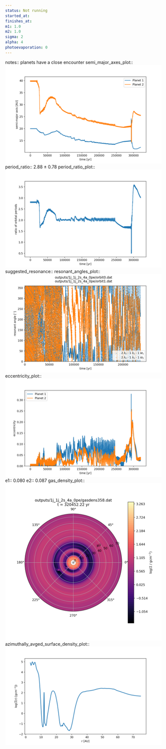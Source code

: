 ```yaml
---
status: Not running
started_at:
finishes_at:
m1: 1.0
m2: 1.0
sigma: 2
alpha: 4
photoevaporation: 0
---
```


notes:: planets have a close encounter
semi_major_axes_plot:: ![semi_major_axes_1j_1j_2s_4a_0pe.png](plots/semi_major_axes/semi_major_axes_1j_1j_2s_4a_0pe.png)
period_ratio:: 2.88 ± 0.78
period_ratio_plot:: ![period_ratio_1j_1j_2s_4a_0pe.png](plots/period_ratio/period_ratio_1j_1j_2s_4a_0pe.png)
suggested_resonance:: 
resonant_angles_plot:: ![resonant_angles_1j_1j_2s_4a_0pe.png](plots/resonant_angles/resonant_angles_1j_1j_2s_4a_0pe.png)
eccentricity_plot:: ![eccentricity_1j_1j_2s_4a_0pe.png](plots/eccentricity/eccentricity_1j_1j_2s_4a_0pe.png)
e1:: 0.080
e2:: 0.087
gas_density_plot:: ![gas_density_1j_1j_2s_4a_0pe.png](plots/gas_density/gas_density_1j_1j_2s_4a_0pe.png)
azimuthally_avged_surface_density_plot:: ![azimuthally_avged_surface_density_1j_1j_2s_4a_0pe.png](plots/azimuthally_avged_surface_density/azimuthally_avged_surface_density_1j_1j_2s_4a_0pe.png)
